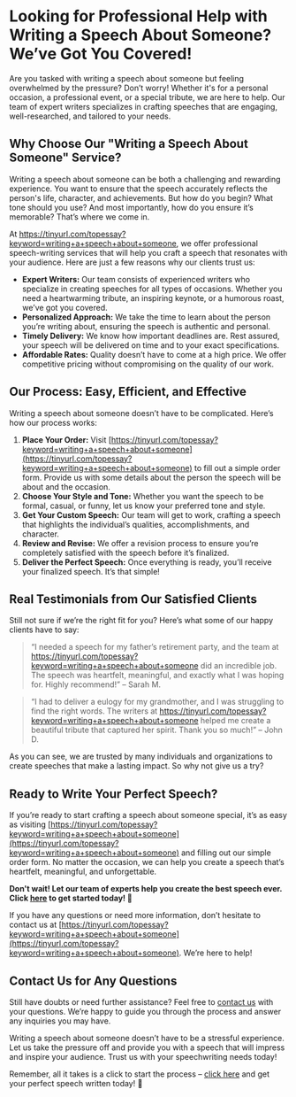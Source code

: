 # Looking for Professional Help with Writing a Speech About Someone? We’ve Got You Covered!

Are you tasked with writing a speech about someone but feeling overwhelmed by the pressure? Don’t worry! Whether it's for a personal occasion, a professional event, or a special tribute, we are here to help. Our team of expert writers specializes in crafting speeches that are engaging, well-researched, and tailored to your needs.

## Why Choose Our "Writing a Speech About Someone" Service?

Writing a speech about someone can be both a challenging and rewarding experience. You want to ensure that the speech accurately reflects the person's life, character, and achievements. But how do you begin? What tone should you use? And most importantly, how do you ensure it’s memorable? That’s where we come in.

At https://tinyurl.com/topessay?keyword=writing+a+speech+about+someone, we offer professional speech-writing services that will help you craft a speech that resonates with your audience. Here are just a few reasons why our clients trust us:

- **Expert Writers:** Our team consists of experienced writers who specialize in creating speeches for all types of occasions. Whether you need a heartwarming tribute, an inspiring keynote, or a humorous roast, we’ve got you covered.
- **Personalized Approach:** We take the time to learn about the person you’re writing about, ensuring the speech is authentic and personal.
- **Timely Delivery:** We know how important deadlines are. Rest assured, your speech will be delivered on time and to your exact specifications.
- **Affordable Rates:** Quality doesn’t have to come at a high price. We offer competitive pricing without compromising on the quality of our work.

## Our Process: Easy, Efficient, and Effective

Writing a speech about someone doesn’t have to be complicated. Here’s how our process works:

1. **Place Your Order:** Visit [https://tinyurl.com/topessay?keyword=writing+a+speech+about+someone](https://tinyurl.com/topessay?keyword=writing+a+speech+about+someone) to fill out a simple order form. Provide us with some details about the person the speech will be about and the occasion.
2. **Choose Your Style and Tone:** Whether you want the speech to be formal, casual, or funny, let us know your preferred tone and style.
3. **Get Your Custom Speech:** Our team will get to work, crafting a speech that highlights the individual’s qualities, accomplishments, and character.
4. **Review and Revise:** We offer a revision process to ensure you’re completely satisfied with the speech before it’s finalized.
5. **Deliver the Perfect Speech:** Once everything is ready, you’ll receive your finalized speech. It’s that simple!

## Real Testimonials from Our Satisfied Clients

Still not sure if we’re the right fit for you? Here’s what some of our happy clients have to say:

> “I needed a speech for my father’s retirement party, and the team at https://tinyurl.com/topessay?keyword=writing+a+speech+about+someone did an incredible job. The speech was heartfelt, meaningful, and exactly what I was hoping for. Highly recommend!” – Sarah M.

> “I had to deliver a eulogy for my grandmother, and I was struggling to find the right words. The writers at https://tinyurl.com/topessay?keyword=writing+a+speech+about+someone helped me create a beautiful tribute that captured her spirit. Thank you so much!” – John D.

As you can see, we are trusted by many individuals and organizations to create speeches that make a lasting impact. So why not give us a try?

## Ready to Write Your Perfect Speech?

If you’re ready to start crafting a speech about someone special, it’s as easy as visiting [https://tinyurl.com/topessay?keyword=writing+a+speech+about+someone](https://tinyurl.com/topessay?keyword=writing+a+speech+about+someone) and filling out our simple order form. No matter the occasion, we can help you create a speech that’s heartfelt, meaningful, and unforgettable.

**Don't wait! Let our team of experts help you create the best speech ever. Click [here](https://tinyurl.com/topessay?keyword=writing+a+speech+about+someone) to get started today! 🎤**

If you have any questions or need more information, don’t hesitate to contact us at [https://tinyurl.com/topessay?keyword=writing+a+speech+about+someone](https://tinyurl.com/topessay?keyword=writing+a+speech+about+someone). We’re here to help!

## Contact Us for Any Questions

Still have doubts or need further assistance? Feel free to [contact us](https://tinyurl.com/topessay?keyword=writing+a+speech+about+someone) with your questions. We’re happy to guide you through the process and answer any inquiries you may have.

Writing a speech about someone doesn’t have to be a stressful experience. Let us take the pressure off and provide you with a speech that will impress and inspire your audience. Trust us with your speechwriting needs today!

Remember, all it takes is a click to start the process – [click here](https://tinyurl.com/topessay?keyword=writing+a+speech+about+someone) and get your perfect speech written today! 💬

